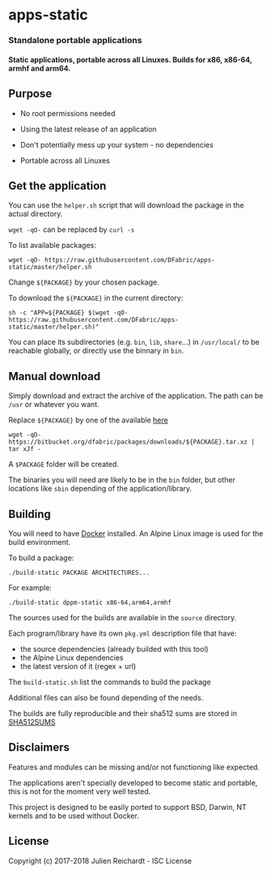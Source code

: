 # apps-static

### Standalone portable applications

#### Static applications, portable across all Linuxes. Builds for x86, x86-64, armhf and arm64.

## Purpose

- No root permissions needed

- Using the latest release of an application

- Don't potentially mess up your system - no dependencies

- Portable across all Linuxes

## Get the application

You can use the `helper.sh` script that will download the package in the actual directory.

`wget -qO-` can be replaced by `curl -s`

To list available packages:

`wget -qO- https://raw.githubusercontent.com/DFabric/apps-static/master/helper.sh`

Change `${PACKAGE}` by your chosen package.

To download the `${PACKAGE}` in the current directory:

`sh -c "APP=${PACKAGE} $(wget -qO- https://raw.githubusercontent.com/DFabric/apps-static/master/helper.sh)"`

You can place its subdirectories (e.g. `bin`, `lib`, `share`...) in `/usr/local/` to be reachable globally, or directly use the binnary in `bin`.

## Manual download

Simply download and extract the archive of the application. The path can be `/usr` or whatever you want.

Replace `${PACKAGE}` by one of the available [here](https://bitbucket.org/dfabric/packages/downloads/)

`wget -qO- https://bitbucket.org/dfabric/packages/downloads/${PACKAGE}.tar.xz | tar xJf -`

A `$PACKAGE` folder will be created.

The binaries you will need are likely to be in the `bin` folder, but other locations like `sbin` depending of the application/library.

## Building

You will need to have [Docker](https://www.docker.com/) installed. An Alpine Linux image is used for the build environment.

To build a package:

`./build-static PACKAGE ARCHITECTURES...`

For example:

`./build-static dppm-static x86-64,arm64,armhf`

The sources used for the builds are available in the `source` directory.

Each program/library have its own `pkg.yml` description file that have:
- the source dependencies (already builded with this tool)
- the Alpine Linux dependencies
- the latest version of it (regex + url)

The `build-static.sh` list the commands to build the package

Additional files can also be found depending of the needs.


The builds are fully reproducible and their sha512 sums are stored in [SHA512SUMS](https://bitbucket.org/dfabric/packages/downloads/SHA512SUMS)

## Disclaimers

Features and modules can be missing and/or not functioning like expected.

The applications aren't specially developed to become static and portable, this is not for the moment very well tested.

This project is designed to be easily ported to support BSD, Darwin, NT kernels and to be used without Docker.


## License

Copyright (c) 2017-2018 Julien Reichardt - ISC License

